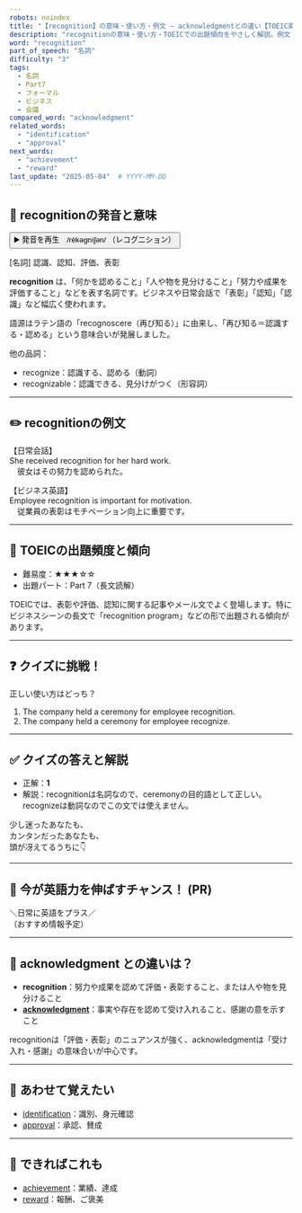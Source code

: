 ```yaml
---
robots: noindex
title: "【recognition】の意味・使い方・例文 ― acknowledgmentとの違い【TOEIC英単語】"
description: "recognitionの意味・使い方・TOEICでの出題傾向をやさしく解説。例文・クイズ付きでacknowledgmentとの違いもわかりやすく学べます。"
word: "recognition"
part_of_speech: "名詞"
difficulty: "3"
tags:
  - 名詞
  - Part7
  - フォーマル
  - ビジネス
  - 会議
compared_word: "acknowledgment"
related_words:
  - "identification"
  - "approval"
next_words:
  - "achievement"
  - "reward"
last_update: "2025-05-04"  # YYYY-MM-DD
---
```


## 🔰 recognitionの発音と意味

<button class="play-audio" onclick="playTTS('recognition')">
  <span class="play-audio-main">
    ▶️ 発音を再生　/rèkəɡníʃən/
  </span>
  <span class="play-audio-sub">
    （レコグニション）
  </span>
</button>

[名詞] 認識、認知、評価、表彰

**recognition** は、「何かを認めること」「人や物を見分けること」「努力や成果を評価すること」などを表す名詞です。ビジネスや日常会話で「表彰」「認知」「認識」など幅広く使われます。

語源はラテン語の「recognoscere（再び知る）」に由来し、「再び知る＝認識する・認める」という意味合いが発展しました。

他の品詞：  
- recognize：認識する、認める（動詞）
- recognizable：認識できる、見分けがつく（形容詞）

---

## ✏️ recognitionの例文

【日常会話】  
She received recognition for her hard work.  
　彼女はその努力を認められた。

【ビジネス英語】  
Employee recognition is important for motivation.  
　従業員の表彰はモチベーション向上に重要です。

---

## 🎯 TOEICの出題頻度と傾向

- 難易度：★★★☆☆
- 出題パート：Part 7（長文読解）

TOEICでは、表彰や評価、認知に関する記事やメール文でよく登場します。特にビジネスシーンの長文で「recognition program」などの形で出題される傾向があります。

---

## ❓ クイズに挑戦！

正しい使い方はどっち？

1. The company held a ceremony for employee recognition.  
2. The company held a ceremony for employee recognize.

---

## ✅ クイズの答えと解説

- 正解：**1**
- 解説：recognitionは名詞なので、ceremonyの目的語として正しい。recognizeは動詞なのでこの文では使えません。

少し迷ったあなたも、  
カンタンだったあなたも、  
頭が冴えてるうちに👇️

---

## 🚀 今が英語力を伸ばすチャンス！ (PR)

<div class="info-center">
＼日常に英語をプラス／<br>  
（おすすめ情報予定）
</div>

---

## 🤔  acknowledgment との違いは？

- **recognition**：努力や成果を認めて評価・表彰すること、または人や物を見分けること
- **[acknowledgment](/acknowledgment)**：事実や存在を認めて受け入れること、感謝の意を示すこと

recognitionは「評価・表彰」のニュアンスが強く、acknowledgmentは「受け入れ・感謝」の意味合いが中心です。

---

## 🧩 あわせて覚えたい

- [identification](/identification)：識別、身元確認
- [approval](/approval)：承認、賛成

---

## 📖 できればこれも

- [achievement](/achievement)：業績、達成
- [reward](/reward)：報酬、ご褒美

<!-- cvid: aid08_bid23 -->
